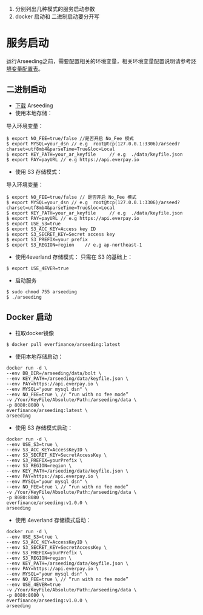 1. 分别列出几种模式的服务启动参数
2. docker 启动和 二进制启动要分开写
# 服务启动

运行Arseeding之前，需要配置相关的环境变量，相关环境变量配置说明请参考[环境变量配置表](./2.%20部署及配置.md)。


## 二进制启动

- [下载](https://github.com/everFinance/arseeding/releases) Arseeding
- 使用本地存储：

导入环境变量：
```
$ export NO_FEE=true/false //是否开启 No_Fee 模式
$ export MYSQL=your_dsn // e.g  root@tcp(127.0.0.1:3306)/arseed?charset=utf8mb4&parseTime=True&loc=Local
$ export KEY_PATH=your_ar_keyfile     // e.g  ./data/keyfile.json
$ export PAY=payURL // e.g https://api.everpay.io
```

- 使用 S3 存储模式：

导入环境变量：
```
$ export NO_FEE=true/false // 是否开启 No_Fee 模式
$ export MYSQL=your_dsn // e.g  root@tcp(127.0.0.1:3306)/arseed?charset=utf8mb4&parseTime=True&loc=Local
$ export KEY_PATH=your_ar_keyfile     // e.g  ./data/keyfile.json
$ export PAY=payURL // e.g https://api.everpay.io
$ export USE_S3=true
$ export S3_ACC_KEY=Access key ID
$ export S3_SECRET_KEY=Secret access key
$ export S3_PREFIX=your prefix
$ export S3_REGION=region    // e.g ap-northeast-1
```
- 使用4everland 存储模式：
只需在 S3 的基础上：
```
$ export USE_4EVER=true
```

- 启动服务
```
$ sudo chmod 755 arseeding
$ ./arseeding
```


## Docker 启动

- 拉取docker镜像
```
$ docker pull everfinance/arseeding:latest
```

- 使用本地存储启动：
```
docker run -d \
--env DB_DIR=/arseeding/data/bolt \
--env KEY_PATH=/arseeding/data/keyfile.json \
--env PAY=https://api.everpay.io \
--env MYSQL="your mysql dsn" \
--env NO_FEE=true \ // “run with no fee mode”
-v /Your/KeyFile/Absolute/Path:/arseeding/data \
-p 8080:8080 \
everfinance/arseeding:latest \
arseeding
```
- 使用 S3 存储模式启动：
```
docker run -d \
--env USE_S3=true \
--env S3_ACC_KEY=AccessKeyID \
--env S3_SECRET_KEY=SecretAccessKey \
--env S3_PREFIX=yourPrefix \
--env S3_REGION=region \
--env KEY_PATH=/arseeding/data/keyfile.json \
--env PAY=https://api.everpay.io \
--env MYSQL="your mysql dsn" \
--env NO_FEE=true \ // “run with no fee mode”
-v /Your/KeyFile/Absolute/Path:/arseeding/data \
-p 8080:8080 \
everfinance/arseeding:v1.0.0 \
arseeding
```

- 使用 4everland 存储模式启动：
```
docker run -d \
--env USE_S3=true \
--env S3_ACC_KEY=AccessKeyID \
--env S3_SECRET_KEY=SecretAccessKey \
--env S3_PREFIX=yourPrefix \
--env S3_REGION=region \
--env KEY_PATH=/arseeding/data/keyfile.json \
--env PAY=https://api.everpay.io \
--env MYSQL="your mysql dsn" \
--env NO_FEE=true \ // “run with no fee mode”
--env USE_4EVER=true
-v /Your/KeyFile/Absolute/Path:/arseeding/data \
-p 8080:8080 \
everfinance/arseeding:v1.0.0 \
arseeding
```